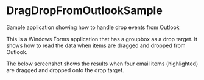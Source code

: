 # DragDropFromOutlookSample
Sample application showing how to handle drop events from Outlook

This is a Windows Forms application that has a groupbox as a drop target.  It shows how to read the data when items are dragged and dropped from Outlook.

The below screenshot shows the results when four email items (highlighted) are dragged and dropped onto the drop target.
